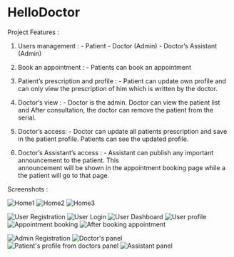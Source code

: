 # HelloDoctor


Project Features : 

1. Users management :
       - Patient
       - Doctor (Admin)
       - Doctor’s Assistant (Admin)


2. Book an appointment :
            - Patients can book an appointment 


3. Patient’s prescription and profile : 
           - Patient can update own profile and can only view the prescription
             of him which is written by the doctor. 

4. Doctor’s view : 
   	   - Doctor is the admin. Doctor can view the patient list and
            After consultation, the doctor can remove the patient from the serial.


5. Doctor’s  access:
           - Doctor can update all patients prescription and save in the
             patient profile. Patients can see the updated profile.
 
6. Doctor’s Assistant’s access :
            - Assistant can publish any important announcement to the patient. This                
              announcement will be shown in the appointment booking page while a   
              the patient will go to that page.

Screenshots :



![Home1](https://user-images.githubusercontent.com/58343930/190730613-b22b60d7-db91-4ec9-8138-7f7a9a89add3.png)
![Home2](https://user-images.githubusercontent.com/58343930/190730697-60063130-a326-46dd-97f0-917111f3b537.png)
![Home3](https://user-images.githubusercontent.com/58343930/190730727-dcc242fc-b000-4a82-b0c3-d1510ab2f753.png)



![User Registration](https://user-images.githubusercontent.com/58343930/190730849-3f7484b4-ce5e-4b11-8e7b-a7087cae0187.png)
![User Login](https://user-images.githubusercontent.com/58343930/190730845-5422d1ff-31ef-4b28-95a7-b4c6f7090d7b.png)
![User Dashboard](https://user-images.githubusercontent.com/58343930/190730844-de0e5a33-0c9a-487e-ba4f-4382a0084b0a.png)
![User profile](https://user-images.githubusercontent.com/58343930/190730847-df7b7fae-9463-4c21-80b4-037e908c316c.png)
![Appointment booking](https://user-images.githubusercontent.com/58343930/190730841-cfa090d6-aa44-4baf-83ed-c25f62ad48b1.png)
![After booking appointment](https://user-images.githubusercontent.com/58343930/190730838-fc49f3ee-f462-4067-a489-3e396b392d1b.png)

![Admin Registration](https://user-images.githubusercontent.com/58343930/190731890-c5b034b6-5095-4117-b190-aa3083a5d101.png)
![Doctor's panel](https://user-images.githubusercontent.com/58343930/190731916-b2562b3d-729d-4346-bf21-8b97e0096a09.png)
![Patient's profile from doctors panel](https://user-images.githubusercontent.com/58343930/190731939-564fd03f-1c88-4f22-813c-2f6aa682d141.png)
![Assistant panel](https://user-images.githubusercontent.com/58343930/190732065-c7c2fd51-4830-460e-a4eb-18ab6c20f3cc.png)

